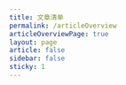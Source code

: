 ```yaml
---
title: 文章清单
permalink: /articleOverview
articleOverviewPage: true
layout: page
article: false
sidebar: false
sticky: 1
---
```

